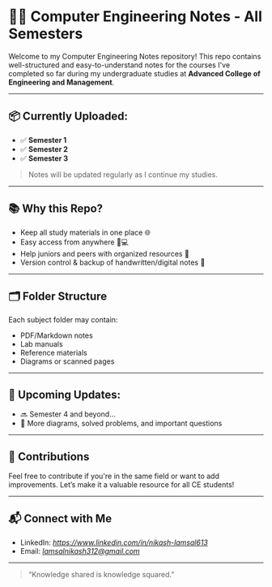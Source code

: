 # 👨‍💻 Computer Engineering Notes - All Semesters

Welcome to my Computer Engineering Notes repository! This repo contains well-structured and easy-to-understand notes for the courses I've completed so far during my undergraduate studies at **Advanced College of Engineering and Management**.

---

## 📦 Currently Uploaded:
- ✅ **Semester 1**
- ✅ **Semester 2**
- ✅ **Semester 3**

> Notes will be updated regularly as I continue my studies.

---

## 📚 Why this Repo?

- Keep all study materials in one place 🌐
- Easy access from anywhere 📱💻
- Help juniors and peers with organized resources 🤝
- Version control & backup of handwritten/digital notes 📝

---

## 🗂 Folder Structure


Each subject folder may contain:
- PDF/Markdown notes
- Lab manuals
- Reference materials
- Diagrams or scanned pages

---

## 📅 Upcoming Updates:

- 🔜 Semester 4 and beyond...
- 🔁 More diagrams, solved problems, and important questions

---

## 🤝 Contributions

Feel free to contribute if you're in the same field or want to add improvements. Let’s make it a valuable resource for all CE students!

---

## 📬 Connect with Me

- LinkedIn: *https://www.linkedin.com/in/nikash-lamsal613*
- Email: *lamsalnikash312@gmail.com*

---

> “Knowledge shared is knowledge squared.” 
